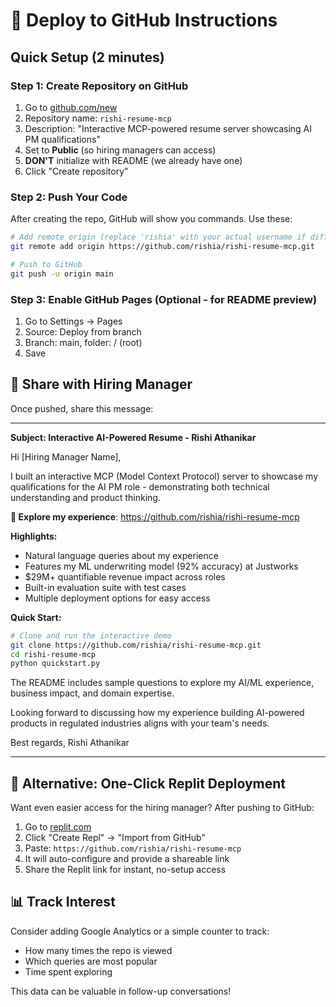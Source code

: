 # 🚀 Deploy to GitHub Instructions

## Quick Setup (2 minutes)

### Step 1: Create Repository on GitHub
1. Go to [github.com/new](https://github.com/new)
2. Repository name: `rishi-resume-mcp`
3. Description: "Interactive MCP-powered resume server showcasing AI PM qualifications"
4. Set to **Public** (so hiring managers can access)
5. **DON'T** initialize with README (we already have one)
6. Click "Create repository"

### Step 2: Push Your Code
After creating the repo, GitHub will show you commands. Use these:

```bash
# Add remote origin (replace 'rishia' with your actual username if different)
git remote add origin https://github.com/rishia/rishi-resume-mcp.git

# Push to GitHub
git push -u origin main
```

### Step 3: Enable GitHub Pages (Optional - for README preview)
1. Go to Settings → Pages
2. Source: Deploy from branch
3. Branch: main, folder: / (root)
4. Save

## 📝 Share with Hiring Manager

Once pushed, share this message:

---

**Subject: Interactive AI-Powered Resume - Rishi Athanikar**

Hi [Hiring Manager Name],

I built an interactive MCP (Model Context Protocol) server to showcase my qualifications for the AI PM role - demonstrating both technical understanding and product thinking.

**🔗 Explore my experience**: https://github.com/rishia/rishi-resume-mcp

**Highlights:**
- Natural language queries about my experience
- Features my ML underwriting model (92% accuracy) at Justworks
- $29M+ quantifiable revenue impact across roles
- Built-in evaluation suite with test cases
- Multiple deployment options for easy access

**Quick Start:**
```bash
# Clone and run the interactive demo
git clone https://github.com/rishia/rishi-resume-mcp.git
cd rishi-resume-mcp
python quickstart.py
```

The README includes sample questions to explore my AI/ML experience, business impact, and domain expertise.

Looking forward to discussing how my experience building AI-powered products in regulated industries aligns with your team's needs.

Best regards,
Rishi Athanikar

---

## 🎯 Alternative: One-Click Replit Deployment

Want even easier access for the hiring manager? After pushing to GitHub:

1. Go to [replit.com](https://replit.com)
2. Click "Create Repl" → "Import from GitHub"
3. Paste: `https://github.com/rishia/rishi-resume-mcp`
4. It will auto-configure and provide a shareable link
5. Share the Replit link for instant, no-setup access

## 📊 Track Interest

Consider adding Google Analytics or a simple counter to track:
- How many times the repo is viewed
- Which queries are most popular
- Time spent exploring

This data can be valuable in follow-up conversations!